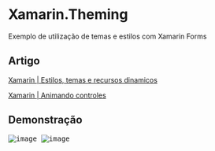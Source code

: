 # Xamarin.Theming
 Exemplo de utilização de temas e estilos com Xamarin Forms

## Artigo
[Xamarin | Estilos, temas e recursos dinamicos](https://medium.com/@felipedasilvabaltazar/xamarin-estilos-temas-e-recursos-din%C3%A2micos-f1f20dc648dd?sk=3c174b4dbb2152551efbdb6357984fc8)

[Xamarin | Animando controles](https://medium.com/@felipedasilvabaltazar/xamarin-animando-controles-f453b698ca2c?sk=872fb7db945c2ca53f71a8f5f021a5a6)

## Demonstração


<p align="left" >
	<kbd>
		<img src="https://miro.medium.com/max/766/1*FC_uHqpcU_SG21GJDyf57w.gif" alt="image" style="max-width:100%;"/>
	</kbd>
		<kbd>
		<img src="https://user-images.githubusercontent.com/19656249/75615242-15bcd780-5b20-11ea-89fa-f71543e215e6.gif" alt="image" style="max-width:100%;"/>
	</kbd>
</p>
